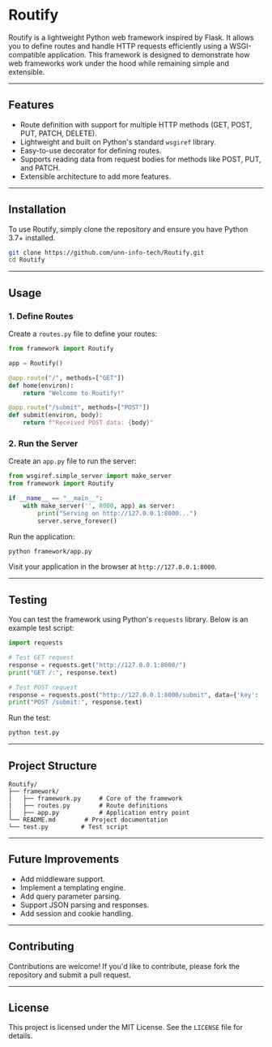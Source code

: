 # Routify

Routify is a lightweight Python web framework inspired by Flask. It allows you to define routes and handle HTTP requests efficiently using a WSGI-compatible application. This framework is designed to demonstrate how web frameworks work under the hood while remaining simple and extensible.

---

## Features

- Route definition with support for multiple HTTP methods (GET, POST, PUT, PATCH, DELETE).
- Lightweight and built on Python's standard `wsgiref` library.
- Easy-to-use decorator for defining routes.
- Supports reading data from request bodies for methods like POST, PUT, and PATCH.
- Extensible architecture to add more features.

---

## Installation

To use Routify, simply clone the repository and ensure you have Python 3.7+ installed.

```bash
git clone https://github.com/unn-info-tech/Routify.git
cd Routify
```
---

## Usage

### 1. Define Routes

Create a `routes.py` file to define your routes:

```python
from framework import Routify

app = Routify()

@app.route("/", methods=["GET"])
def home(environ):
    return "Welcome to Routify!"

@app.route("/submit", methods=["POST"])
def submit(environ, body):
    return f"Received POST data: {body}"
```

### 2. Run the Server

Create an `app.py` file to run the server:

```python
from wsgiref.simple_server import make_server
from framework import Routify

if __name__ == "__main__":
    with make_server('', 8000, app) as server:
        print("Serving on http://127.0.0.1:8000...")
        server.serve_forever()
```

Run the application:

```bash
python framework/app.py
```

Visit your application in the browser at `http://127.0.0.1:8000`.

---

## Testing

You can test the framework using Python's `requests` library. Below is an example test script:

```python
import requests

# Test GET request
response = requests.get("http://127.0.0.1:8000/")
print("GET /:", response.text)

# Test POST request
response = requests.post("http://127.0.0.1:8000/submit", data={'key': 'value'})
print("POST /submit:", response.text)
```

Run the test:

```bash
python test.py
```

---

## Project Structure

```
Routify/
├── framework/
|   ├── framework.py     # Core of the framework
|   ├── routes.py        # Route definitions
|   ├── app.py           # Application entry point  
└── README.md        # Project documentation
└── test.py         # Test script
```

---

## Future Improvements

- Add middleware support.
- Implement a templating engine.
- Add query parameter parsing.
- Support JSON parsing and responses.
- Add session and cookie handling.

---

## Contributing

Contributions are welcome! If you'd like to contribute, please fork the repository and submit a pull request.

---

## License

This project is licensed under the MIT License. See the `LICENSE` file for details.
